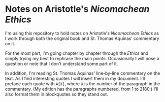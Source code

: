 # Notes on Aristotle's *Nicomachean Ethics*

I'm using this repository to hold notes on Aristotle's *Nicomachean Ethics* as I work through both the original book and St. Thomas Aquinas' commentary on it.

For the most part, I'm going chapter by chapter through the *Ethics* and simply trying my best to rephrase the main points. Occasionally I will pose a question or note that I don't understand some part of it.

In addition, I'm reading St. Thomas Aquinas' line-by-line commentary on the text. As I find interesting quotes I will insert them in my document. I'll preface each quote with `A[X]`, where `X` is the number of the paragraph in the commentary. (My edition has the paragraphs numbered, from 1 to 2180.) I'll also format them in blockquotes so they stand out.
